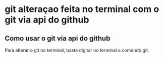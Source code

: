 # git alteraçao feita no terminal com o git via api do github

## Como usar o git via api do github

Para alterar o git no terminal, basta digitar no terminal o comando git.
